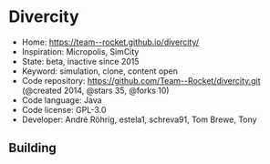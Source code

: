 # Divercity

- Home: https://team--rocket.github.io/divercity/
- Inspiration: Micropolis, SimCity
- State: beta, inactive since 2015
- Keyword: simulation, clone, content open
- Code repository: https://github.com/Team--Rocket/divercity.git (@created 2014, @stars 35, @forks 10)
- Code language: Java
- Code license: GPL-3.0
- Developer: André Röhrig, estela1, schreva91, Tom Brewe, Tony

## Building
